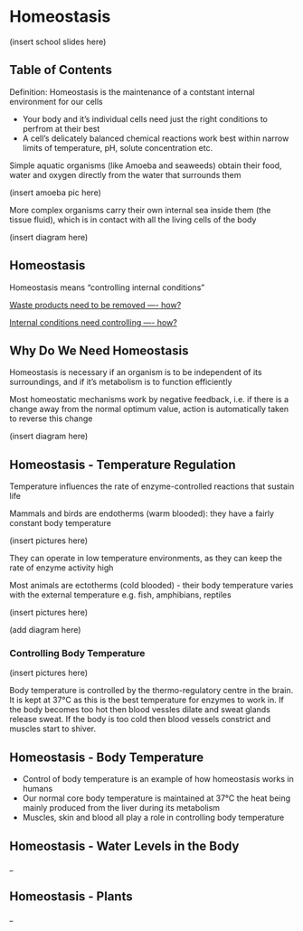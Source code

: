 # Homeostasis

(insert school slides here)

## Table of Contents

Definition: Homeostasis is the maintenance of a contstant internal environment for our cells

- Your body and it’s individual cells need just the right conditions to perfrom at their best
- A cell’s delicately balanced chemical reactions work best within narrow limits of temperature, pH, solute concentration etc.

Simple aquatic organisms (like Amoeba and seaweeds) obtain their food, water and oxygen directly from the water that surrounds them

(insert amoeba pic here)

More complex organisms carry their own internal sea inside them (the tissue fluid), which is in contact with all the living cells of the body

(insert diagram here)

## Homeostasis

Homeostasis means “controlling internal conditions”

[Waste products need to be removed —- how?](Homeostasi%20fe226/Waste%20prod%2062336.csv)

[Internal conditions need controlling —- how?](Homeostasi%20fe226/Internal%20c%207ba22.csv)

## Why Do We Need Homeostasis

Homeostasis is necessary if an organism is to be independent of its surroundings, and if it’s metabolism is to function efficiently

Most homeostatic mechanisms work by negative feedback, i.e. if there is a change away from the normal optimum value, action is automatically taken to reverse this change

(insert diagram here)

## Homeostasis - Temperature Regulation

Temperature influences the rate of enzyme-controlled reactions that sustain life

Mammals and birds are endotherms (warm blooded): they have a fairly constant body temperature

(insert pictures here)

They can operate in low temperature environments, as they can keep the rate of enzyme activity high

Most animals are ectotherms (cold blooded) - their body temperature varies with the external temperature e.g. fish, amphibians, reptiles

(insert pictures here)

(add diagram here)

### Controlling Body Temperature

(insert pictures here)

Body temperature is controlled by the thermo-regulatory centre in the brain. It is kept at 37°C as this is the best temperature for enzymes to work in. If the body becomes too hot then blood vessles dilate and sweat glands release sweat. If the body is too cold then blood vessels constrict and muscles start to shiver.

## Homeostasis - Body Temperature

- Control of body temperature is an example of how homeostasis works in humans
- Our normal core body temperature is maintained at 37°C the heat being mainly produced from the liver during its metabolism
- Muscles, skin and blood all play a role in controlling body temperature

## Homeostasis - Water Levels in the Body

_

## Homeostasis - Plants

_